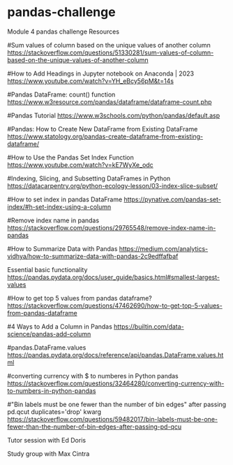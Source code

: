 # pandas-challenge
Module 4 pandas challenge Resources

#Sum values of column based on the unique values of another column
https://stackoverflow.com/questions/51330281/sum-values-of-column-based-on-the-unique-values-of-another-column

#How to Add Headings in Jupyter notebook on Anaconda | 2023
https://www.youtube.com/watch?v=YH_eBcy56pM&t=14s

#Pandas DataFrame: count() function
https://www.w3resource.com/pandas/dataframe/dataframe-count.php

#Pandas Tutorial
https://www.w3schools.com/python/pandas/default.asp

#Pandas: How to Create New DataFrame from Existing DataFrame
https://www.statology.org/pandas-create-dataframe-from-existing-dataframe/

#How to Use the Pandas Set Index Function
https://www.youtube.com/watch?v=kE7WyXe_odc

#Indexing, Slicing, and Subsetting DataFrames in Python
https://datacarpentry.org/python-ecology-lesson/03-index-slice-subset/

#How to set index in pandas DataFrame
https://pynative.com/pandas-set-index/#h-set-index-using-a-column

#Remove index name in pandas
https://stackoverflow.com/questions/29765548/remove-index-name-in-pandas

#How to Summarize Data with Pandas
https://medium.com/analytics-vidhya/how-to-summarize-data-with-pandas-2c9edffafbaf

Essential basic functionality
https://pandas.pydata.org/docs/user_guide/basics.html#smallest-largest-values

#How to get top 5 values from pandas dataframe?
https://stackoverflow.com/questions/47462690/how-to-get-top-5-values-from-pandas-dataframe

#4 Ways to Add a Column in Pandas
https://builtin.com/data-science/pandas-add-column

#pandas.DataFrame.values
https://pandas.pydata.org/docs/reference/api/pandas.DataFrame.values.html

#converting currency with $ to numberes in Python pandas
https://stackoverflow.com/questions/32464280/converting-currency-with-to-numbers-in-python-pandas

#"Bin labels must be one fewer than the number of bin edges" after passing pd.qcut duplicates='drop' kwarg
https://stackoverflow.com/questions/59482017/bin-labels-must-be-one-fewer-than-the-number-of-bin-edges-after-passing-pd-qcu

Tutor session with Ed Doris

Study group with Max Cintra
